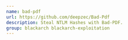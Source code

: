 ```yaml
---
name: bad-pdf
url: https://github.com/deepzec/Bad-Pdf
description: Steal NTLM Hashes with Bad-PDF.
group: blackarch blackarch-exploitation
---
```

